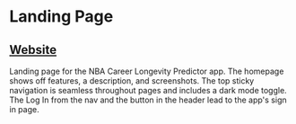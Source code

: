 # Landing Page
## [Website](https://nbacareer.netlify.com/)

Landing page for the NBA Career Longevity Predictor app. The homepage shows off features, a description, and screenshots. The top sticky navigation is seamless throughout pages and includes a dark mode toggle. The Log In from the nav and the button in the header lead to the app's sign in page.